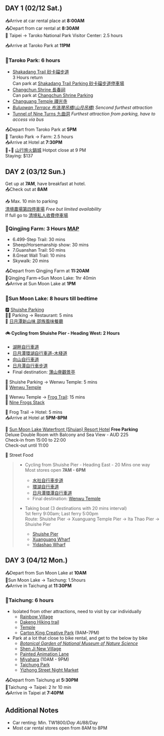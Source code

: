 ## DAY 1 (02/12 Sat.)  

📥Arrive at car rental place at **8:00AM**  
📤Depart from car rental at **8:30AM**  
🚗 Taipei -> Taroko National Park Visitor Center: 2.5 hours

📥Arrive at Taroko Park at **11PM**
### 🎈Taroko Park: 6 hours  
- [Shakadang Trail 砂卡礑步道](https://www.google.com/maps/place/Shakadang+Trail/@24.1622069,121.6106231,16z/data=!4m6!3m5!1s0x34689b985a2388cf:0xdd64e8b10911fe28!8m2!3d24.1623323!4d121.613365!16s%2Fg%2F1tj1_8k7?entry=ttu)  
3 Hours return  
Can park at [Shakadang Trail Parking 砂卡礑步道停車場](https://www.google.com/maps/place/Shakadang+Trail+Parking/@24.161663,121.6127812,17z/data=!4m6!3m5!1s0x3468832911151947:0x486a57b5a7256b70!8m2!3d24.1615975!4d121.6129982!16s%2Fg%2F11hdngbjgh?entry=ttu)  
- [Changchun Shrine 長春祠](https://www.google.com/maps/place/Changchun+Shrine/@24.1613939,121.6044655,16z/data=!4m6!3m5!1s0x346882f3a5ef9ee9:0x220cca88a401de43!8m2!3d24.1604798!4d121.6036866!16s%2Fm%2F076w9r8?entry=ttu)  
Can park at [Changchun Shrine Parking](https://www.google.com/maps/place/Changchun+Shrine+Parking/@24.1613939,121.6044655,16z/data=!4m14!1m7!3m6!1s0x346882f3a5ef9ee9:0x220cca88a401de43!2sChangchun+Shrine!8m2!3d24.1604798!4d121.6036866!16s%2Fm%2F076w9r8!3m5!1s0x34688383c730e157:0x2b39c24c38dd1463!8m2!3d24.162525!4d121.6045976!16s%2Fg%2F11q3m8z4xx?entry=ttu)  
- [Changuang Temple 禪光寺](https://www.google.com/maps/place/Changuang+Temple/@24.159502,121.6033704,16.75z/data=!4m6!3m5!1s0x3468828d2c063039:0x7c9083300f9d0611!8m2!3d24.159292!4d121.6058535!16s%2Fg%2F1td406t3?entry=ttu)  
- [_Buluowan Terrace 布洛灣吊橋(山月吊橋)_](https://www.google.com/maps/place/Buluowan+Terrace/@24.1734784,121.5659985,16.5z/data=!4m14!1m7!3m6!1s0x346882845fc2e7ef:0xddd9fd85e0b0aa31!2sTaroko+National+Park!8m2!3d24.1939246!4d121.4906668!16zL20vMDI1YzNs!3m5!1s0x34688306679bce5b:0x776edb282da5ca81!8m2!3d24.1730194!4d121.5699615!16s%2Fg%2F12j86mg1_?entry=ttu)  _Sencond furthest attraction_  
- [Tunnel of Nine Turns 九曲洞](https://www.google.com/maps/place/Tunnel+of+Nine+Turns/@24.1716207,121.5261612,15.75z/data=!4m14!1m7!3m6!1s0x346882845fc2e7ef:0xddd9fd85e0b0aa31!2sTaroko+National+Park!8m2!3d24.1939246!4d121.4906668!16zL20vMDI1YzNs!3m5!1s0x3468849b7644de1f:0x4fa424dd84f551ac!8m2!3d24.1717158!4d121.5291839!16s%2Fg%2F1tf_qm4b?entry=ttu) _Furthest attraction from parking, have to access via bus_  

📤Depart from Taroko Park at **5PM**  
🚗 Taroko Park -> Farm: 2.5 hours  
📥Arrive at Hotel at **7:30PM**  
🛌+🍖 [山行旅火鍋城](https://www.agoda.com/en-gb/mountaintraveler_2/hotel/nantou-tw.html?finalPriceView=2&isShowMobileAppPrice=false&cid=1833981&numberOfBedrooms=&familyMode=false&adults=2&children=0&rooms=1&maxRooms=0&checkIn=2023-12-2&isCalendarCallout=false&childAges=&numberOfGuest=0&missingChildAges=false&travellerType=1&showReviewSubmissionEntry=false&currencyCode=AUD&isFreeOccSearch=false&isCityHaveAsq=false&los=1&searchrequestid=89323be9-e0d4-432a-9f10-3fbdf9e7ac51) Hotpot close at 9 PM  
Staying: $137  


## DAY 2 (03/12 Sun.)
Get up at **7AM**, have breakfast at hotel.  
📤Check out at **8AM**

📥 Max. 10 min to parking  
[清境農場第四停車場](https://www.google.com/maps/@24.0590528,121.161468,17z/data=!3m1!4b1?entry=ttu) *Free but limited availability*  
If full go to [清境私人收費停車場](https://www.google.com/maps/place/%E6%B8%85%E5%A2%83%E7%A7%81%E4%BA%BA%E6%94%B6%E8%B2%BB%E5%81%9C%E8%BB%8A%E5%A0%B4/@24.0556283,121.1588732,17z/data=!3m1!4b1!4m6!3m5!1s0x3468c3c1ff976a35:0x33c3b697ef887aad!8m2!3d24.0556283!4d121.1614428!16s%2Fg%2F11shwxgvz2?entry=ttu)

### 🎈Qingjing Farm: 3 Hours [MAP](https://trevallog.com/wp-content/uploads/2016/01/cingjing-area-map-english-735x1525.jpg)

- 6.499-Step Trail: 30 mins
- Sheep/Horsemanship show: 30 mins
- 7.Guanshan Trail: 50 mins
- 8.Great Wall Trail: 10 mins
- Skywalk: 20 mins

📤Depart from Qingjing Farm at **11:20AM**  
🚗Qingjing Farm->Sun Moon Lake: 1hr 40min  
📥Arrive at Sun Moon Lake at **1PM**

### 🎈Sun Moon Lake: 8 hours till bedtime

🅿 [Shuishe Parking](https://maps.app.goo.gl/iZZebWb9D1HK4eBC7)  
🚶‍♀️ Parking -> Restaurant: 5 mins  
🍖 [日月潭新山味 邵族風味餐廳](https://maps.app.goo.gl/pSvybtS3mCjPBZDp7)  

#### 🚲 Cycling from Shuishe Pier - Heading West: 2 Hours  
  - [湖畔自行車道](https://www.google.com/maps/place/%E6%B9%96%E7%95%94%E8%87%AA%E8%A1%8C%E8%BB%8A%E9%81%93/@23.8665922,120.9008962,17z/data=!3m1!4b1!4m6!3m5!1s0x3468d604e08819f3:0xc3742bec1b93d677!8m2!3d23.8665922!4d120.9034765!16s%2Fg%2F11g81c4042?entry=ttu)  
  - [日月潭環湖自行車道-木棧道](https://www.google.com/maps/place/%E6%97%A5%E6%9C%88%E6%BD%AD%E7%92%B0%E6%B9%96%E8%87%AA%E8%A1%8C%E8%BB%8A%E9%81%93-%E6%9C%A8%E6%A3%A7%E9%81%93/@23.8625514,120.9007105,17z/data=!3m1!4b1!4m6!3m5!1s0x3468d744752e7b5d:0x9a26f2e8ea2ac181!8m2!3d23.8625514!4d120.9032908!16s%2Fg%2F11t0w5jhpw?entry=ttu)  
  - [向山自行車道](https://www.google.com/maps/place/%E5%90%91%E5%B1%B1%E8%87%AA%E8%A1%8C%E8%BB%8A%E9%81%93/@23.852374,120.8970546,17z/data=!4m6!3m5!1s0x3468d5fc02525133:0x3456f2c82594ff6a!8m2!3d23.8526875!4d120.9016907!16s%2Fg%2F11bbrkt1gf?entry=ttu)  
  - [日月潭自行車步道](https://www.google.com/maps/place/%E6%97%A5%E6%9C%88%E6%BD%AD%E8%87%AA%E8%A1%8C%E8%BB%8A%E6%AD%A5%E9%81%93/@23.852374,120.8970546,17z/data=!3m1!4b1!4m6!3m5!1s0x3468d5fbff4d3aab:0x5c098864fc077fb0!8m2!3d23.8523741!4d120.9019202!16s%2Fg%2F11cn5x9b0d?entry=ttu)  
  - Final destination: [薄山脊觀景亭](https://www.google.com/maps/place/%E8%96%84%E5%B1%B1%E8%84%8A%E8%A7%80%E6%99%AF%E4%BA%AD/@23.8372641,120.9049409,1759m/data=!3m1!1e3!4m6!3m5!1s0x3468d5607cc86a5f:0xe0560b8a878e807e!8m2!3d23.8361024!4d120.9079682!16s%2Fg%2F11h2btzvgn?entry=ttu)  

🚗 Shuishe Parking -> Wenwu Temple: 5 mins  
🎈 [Wenwu Temple](https://www.google.com/maps/place/Wenwu+Temple/@23.8663208,120.9183049,2957m/data=!3m1!1e3!4m6!3m5!1s0x3468d668e2f4582b:0xfd1f9cd4796180f0!8m2!3d23.8699678!4d120.9275511!16s%2Fm%2F011l1nwr?entry=ttu)  

🚗 Wenwu Temple -> [Frog Trail](https://maps.app.goo.gl/KsMpAq4W45WaxpnR8): 15 mins  
🎈 [Nine Frogs Stack](https://maps.app.goo.gl/8dTBL8XCrmQb7LLC8)  

🚗 Frog Trail -> Hotel: 5 mins  
📥Arrive at Hotel at **5PM-8PM**  

🛌 [Sun Moon Lake Waterfront (Shuian) Resort Hotel](https://maps.app.goo.gl/Z7bFfZFsyBo7hvYr7) **Free Parking**  
  Deluxe Double Room with Balcony and Sea View - AUD 225  
  Check-in from 15:00 to 22:00  
  Check-out until 11:00

🍖 Street Food  


> - Cycling from Shuishe Pier - Heading East - 20 Mins one way  
>   Most stores open **7AM - 6PM**  
>   - [水社自行車步道](https://www.google.com/maps/place/%E6%B0%B4%E7%A4%BE%E8%87%AA%E8%A1%8C%E8%BB%8A%E6%AD%A5%E9%81%93/@23.8703387,120.9178114,879m/data=!3m1!1e3!4m6!3m5!1s0x3468d614d283d74f:0x8dc8cf6b03a67cda!8m2!3d23.8720957!4d120.918627!16s%2Fg%2F11dxkb4vz8?entry=ttu)  
>   - [環湖自行車道](https://www.google.com/maps/place/%E7%92%B0%E6%B9%96%E8%87%AA%E8%A1%8C%E8%BB%8A%E9%81%93/@23.8659539,120.9180123,15z/data=!4m14!1m7!3m6!1s0x3468d604e08819f3:0xc3742bec1b93d677!2z5rmW55WU6Ieq6KGM6LuK6YGT!8m2!3d23.8665922!4d120.9034765!16s%2Fg%2F11g81c4042!3m5!1s0x3468d66a383a7ee7:0xb25e2d5503421946!8m2!3d23.8724524!4d120.9232206!16s%2Fg%2F11dyx9nrjv?entry=ttu)  
>   - [日月潭環潭自行車道](https://www.google.com/maps/place/%E6%97%A5%E6%9C%88%E6%BD%AD%E7%92%B0%E6%BD%AD%E8%87%AA%E8%A1%8C%E8%BB%8A%E9%81%93/@23.8504237,120.9112349,14.25z/data=!4m14!1m7!3m6!1s0x3468d604e08819f3:0xc3742bec1b93d677!2z5rmW55WU6Ieq6KGM6LuK6YGT!8m2!3d23.8665922!4d120.9034765!16s%2Fg%2F11g81c4042!3m5!1s0x3468d668be29ecd1:0x3f760550b36e88a6!8m2!3d23.8691704!4d120.9290252!16s%2Fg%2F11bbrgklwj?entry=ttu)  
>   - Final destination: [Wenwu Temple](https://www.google.com/maps/place/Wenwu+Temple/@23.8663208,120.9183049,2957m/data=!3m1!1e3!4m6!3m5!1s0x3468d668e2f4582b:0xfd1f9cd4796180f0!8m2!3d23.8699678!4d120.9275511!16s%2Fm%2F011l1nwr?entry=ttu)  
>  
> - Taking boat (3 destinations with 20 mins interval)  
 1st ferry 9:00am; Last ferry 5:00pm  
 Route: Shuishe Pier → Xuanguang Temple Pier → Ita Thao Pier → Shuishe Pier  
>   - [Shuishe Pier](https://www.google.com/maps/place/Shuishe+Pier/@23.8642383,120.9100815,370m/data=!3m1!1e3!4m6!3m5!1s0x3468d60e69b75dbb:0x85d0af32b950269a!8m2!3d23.8645269!4d120.9117702!16s%2Fg%2F11ghnfrmx_?entry=ttu)  
>   - [Xuanguang Wharf](https://www.google.com/maps/place/Xuanguang+Wharf/@23.8527751,120.9124718,261m/data=!3m1!1e3!4m6!3m5!1s0x3468d5e181be37d3:0xa79f94edc19821c5!8m2!3d23.85267!4d120.91331!16s%2Fg%2F1tj7bsww?entry=ttu)  
>   - [Yidashao Wharf](https://www.google.com/maps/place/Yidashao+Wharf/@23.8496832,120.9283149,185m/data=!3m1!1e3!4m6!3m5!1s0x3468d5d8258e9079:0xe86b0affb90fd618!8m2!3d23.84974!4d120.92967!16s%2Fg%2F11f6155lxq?entry=ttu)  



## DAY 3 (04/12 Mon.)

📤Depart from Sun Moon Lake at **10AM**  
🚗Sun Moon Lake -> Taichung: 1.5hours  
📥Arrive in Taichung at **11:30PM** 

### 🎈Taichung: 6 hours
- Isolated from other attractions, need to visit by car individually  
  - [Rainbow Village](https://www.google.com/maps/place/%E5%BD%A9%E8%99%B9%E7%9C%B7%E6%9D%91/@24.1337201,120.6072688,1014m/data=!3m2!1e3!4b1!4m6!3m5!1s0x34693e87f82595db:0x9a8836cb8c007336!8m2!3d24.1337152!4d120.6098437!16s%2Fg%2F11cls6p_by?entry=ttu)
  - [Dakeng Hiking trail](https://travel.taichung.gov.tw/zh-tw/attractions/intro/419)
  - [Temple](https://travel.taichung.gov.tw/zh-tw/attractions/intro/1455)  
  - [Carton King Creative Park](https://www.google.com/maps/place/Carton+King+Creative+Park/@24.1781841,120.7364819,1013m/data=!3m2!1e3!4b1!4m6!3m5!1s0x34691846c6f84665:0xc6396f0974ae0c46!8m2!3d24.1781792!4d120.7390568!16s%2Fg%2F1tgcvt65?entry=ttu) (9AM–7PM)
- Park at a lot that close to bike rental, and get to the below by bike  
  - [_Botanical Garden of National Museum of Nature Science_](https://www.google.com/maps/place/Botanical+Garden+of+National+Museum+of+Nature+Science/@24.1581206,120.6656028,1013m/data=!3m2!1e3!4b1!4m6!3m5!1s0x34693d78069134cb:0xd440a632b89ece36!8m2!3d24.1581157!4d120.6681777!16s%2Fg%2F155q0z00?entry=ttu)  
  - [Shen Ji New Village](https://www.google.com/maps/place/Shen+Ji+New+Village/@24.1446354,120.6597654,1014m/data=!3m2!1e3!4b1!4m6!3m5!1s0x34693dcc7e850e61:0xb9353172c42cfa58!8m2!3d24.1446305!4d120.6623403!16s%2Fg%2F11g2qr8g6r?entry=ttu)  
  - [Painted Animation Lane](https://www.google.com/maps/place/Painted+Animation+Lane/@24.1383556,120.6678707,1014m/data=!3m2!1e3!4b1!4m6!3m5!1s0x34693d095d59f337:0x3f1324595b71954c!8m2!3d24.1383507!4d120.6704456!16s%2Fg%2F11b7hytqvx?entry=ttu)  
  - [Miyahara](https://www.google.com/maps/place/Miyahara/@24.1378327,120.6809803,1014m/data=!3m3!1e3!4b1!5s0x34693d147a1b38c3:0xab27197e886f0628!4m6!3m5!1s0x346e90a75d09b2f9:0x46f404b3540f5b06!8m2!3d24.1378278!4d120.6835552!16s%2Fg%2F11cn2_fp_1?entry=ttu) (10AM - 9PM)  
  - [Taichung Park](https://www.google.com/maps/place/Taichung+Park/@24.1448234,120.6819013,1014m/data=!3m2!1e3!4b1!4m6!3m5!1s0x34693d6b9b1624e5:0x104e57f0c891d03b!8m2!3d24.1448185!4d120.6844762!16s%2Fm%2F0fqndf5?entry=ttu)  
  - [Yizhong Street Night Market](https://www.google.com/maps/place/Yizhong+Street+Night+Market/@24.1479441,120.6795927,1013m/data=!3m2!1e3!4b1!4m6!3m5!1s0x34693d688e719879:0x79ccdb5926a580bb!8m2!3d24.1479393!4d120.6844636!16s%2Fg%2F11c58mhf6c?entry=ttu)  

📤Depart from Taichung at **5:30PM**  
🚗Taichung -> Taipei: 2 hr 10 min  
📥Arrive in Taipei at **7:40PM**  
  
  
## Additional Notes
- Car renting: Min. TW$1800/Day  ~AU$88/Day
- Most car rental stores open from 8AM to 8PM
